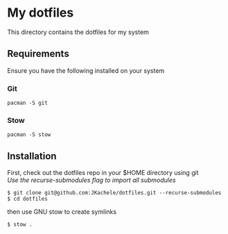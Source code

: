 # My dotfiles

This directory contains the dotfiles for my system

## Requirements

Ensure you have the following installed on your system

### Git

```
pacman -S git
```

### Stow

```
pacman -S stow
```

## Installation

First, check out the dotfiles repo in your $HOME directory using git<br>
*Use the recurse-submodules flag to import all submodules*

```
$ git clone git@github.com:JKachele/dotfiles.git --recurse-submodules
$ cd dotfiles
```

then use GNU stow to create symlinks

```
$ stow .
```
